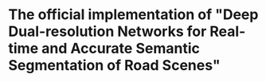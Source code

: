 # The official implementation of "Deep Dual-resolution Networks for Real-time and Accurate Semantic Segmentation of Road Scenes"
